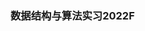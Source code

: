 <!--
 * @Description: 
 * @Author: Linxs
 * @Date: 2022-11-07 11:45:25
 * @LastEditTime: 2022-11-07 11:45:30
 * @LastEditors: Linxs
-->
### 数据结构与算法实习2022F
